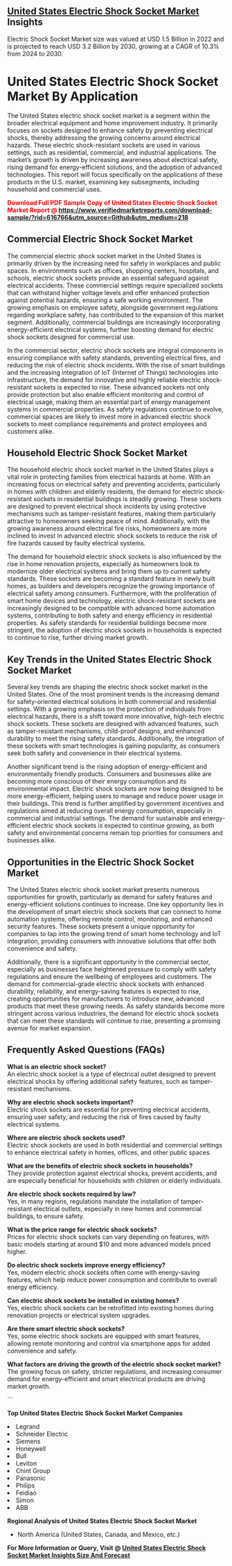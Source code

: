 <h2><a href="https://www.verifiedmarketreports.com/download-sample/?rid=616766&amp;utm_source=Github&amp;utm_medium=218" target="_blank">United States Electric Shock Socket Market</a> Insights</h2><p>Electric Shock Socket Market size was valued at USD 1.5 Billion in 2022 and is projected to reach USD 3.2 Billion by 2030, growing at a CAGR of 10.3% from 2024 to 2030.</p><p> <h1>United States Electric Shock Socket Market By Application</h1> <p>The United States electric shock socket market is a segment within the broader electrical equipment and home improvement industry. It primarily focuses on sockets designed to enhance safety by preventing electrical shocks, thereby addressing the growing concerns around electrical hazards. These electric shock-resistant sockets are used in various settings, such as residential, commercial, and industrial applications. The market’s growth is driven by increasing awareness about electrical safety, rising demand for energy-efficient solutions, and the adoption of advanced technologies. This report will focus specifically on the applications of these products in the U.S. market, examining key subsegments, including household and commercial uses.</p> <p><strong><p><span class=""><span style="color: #ff0000;"><strong>Download Full PDF Sample Copy of United States Electric Shock Socket Market Report</strong> @ </span><a href="https://www.verifiedmarketreports.com/download-sample/?rid=616766&amp;utm_source=Github&amp;utm_medium=218" target="_blank">https://www.verifiedmarketreports.com/download-sample/?rid=616766&amp;utm_source=Github&amp;utm_medium=218</a></span></p></strong></p> <h2>Commercial Electric Shock Socket Market</h2> <p>The commercial electric shock socket market in the United States is primarily driven by the increasing need for safety in workplaces and public spaces. In environments such as offices, shopping centers, hospitals, and schools, electric shock sockets provide an essential safeguard against electrical accidents. These commercial settings require specialized sockets that can withstand higher voltage levels and offer enhanced protection against potential hazards, ensuring a safe working environment. The growing emphasis on employee safety, alongside government regulations regarding workplace safety, has contributed to the expansion of this market segment. Additionally, commercial buildings are increasingly incorporating energy-efficient electrical systems, further boosting demand for electric shock sockets designed for commercial use.</p> <p>In the commercial sector, electric shock sockets are integral components in ensuring compliance with safety standards, preventing electrical fires, and reducing the risk of electric shock incidents. With the rise of smart buildings and the increasing integration of IoT (Internet of Things) technologies into infrastructure, the demand for innovative and highly reliable electric shock-resistant sockets is expected to rise. These advanced sockets not only provide protection but also enable efficient monitoring and control of electrical usage, making them an essential part of energy management systems in commercial properties. As safety regulations continue to evolve, commercial spaces are likely to invest more in advanced electric shock sockets to meet compliance requirements and protect employees and customers alike.</p> <h2>Household Electric Shock Socket Market</h2> <p>The household electric shock socket market in the United States plays a vital role in protecting families from electrical hazards at home. With an increasing focus on electrical safety and preventing accidents, particularly in homes with children and elderly residents, the demand for electric shock-resistant sockets in residential buildings is steadily growing. These sockets are designed to prevent electrical shock incidents by using protective mechanisms such as tamper-resistant features, making them particularly attractive to homeowners seeking peace of mind. Additionally, with the growing awareness around electrical fire risks, homeowners are more inclined to invest in advanced electric shock sockets to reduce the risk of fire hazards caused by faulty electrical systems.</p> <p>The demand for household electric shock sockets is also influenced by the rise in home renovation projects, especially as homeowners look to modernize older electrical systems and bring them up to current safety standards. These sockets are becoming a standard feature in newly built homes, as builders and developers recognize the growing importance of electrical safety among consumers. Furthermore, with the proliferation of smart home devices and technology, electric shock-resistant sockets are increasingly designed to be compatible with advanced home automation systems, contributing to both safety and energy efficiency in residential properties. As safety standards for residential buildings become more stringent, the adoption of electric shock sockets in households is expected to continue to rise, further driving market growth.</p> <h2>Key Trends in the United States Electric Shock Socket Market</h2> <p>Several key trends are shaping the electric shock socket market in the United States. One of the most prominent trends is the increasing demand for safety-oriented electrical solutions in both commercial and residential settings. With a growing emphasis on the protection of individuals from electrical hazards, there is a shift toward more innovative, high-tech electric shock sockets. These sockets are designed with advanced features, such as tamper-resistant mechanisms, child-proof designs, and enhanced durability to meet the rising safety standards. Additionally, the integration of these sockets with smart technologies is gaining popularity, as consumers seek both safety and convenience in their electrical systems.</p> <p>Another significant trend is the rising adoption of energy-efficient and environmentally friendly products. Consumers and businesses alike are becoming more conscious of their energy consumption and its environmental impact. Electric shock sockets are now being designed to be more energy-efficient, helping users to manage and reduce power usage in their buildings. This trend is further amplified by government incentives and regulations aimed at reducing overall energy consumption, especially in commercial and industrial settings. The demand for sustainable and energy-efficient electric shock sockets is expected to continue growing, as both safety and environmental concerns remain top priorities for consumers and businesses alike.</p> <h2>Opportunities in the Electric Shock Socket Market</h2> <p>The United States electric shock socket market presents numerous opportunities for growth, particularly as demand for safety features and energy-efficient solutions continues to increase. One key opportunity lies in the development of smart electric shock sockets that can connect to home automation systems, offering remote control, monitoring, and enhanced security features. These sockets present a unique opportunity for companies to tap into the growing trend of smart home technology and IoT integration, providing consumers with innovative solutions that offer both convenience and safety.</p> <p>Additionally, there is a significant opportunity in the commercial sector, especially as businesses face heightened pressure to comply with safety regulations and ensure the wellbeing of employees and customers. The demand for commercial-grade electric shock sockets with enhanced durability, reliability, and energy-saving features is expected to rise, creating opportunities for manufacturers to introduce new, advanced products that meet these growing needs. As safety standards become more stringent across various industries, the demand for electric shock sockets that can meet these standards will continue to rise, presenting a promising avenue for market expansion.</p> <h2>Frequently Asked Questions (FAQs)</h2> <p><strong>What is an electric shock socket?</strong><br>An electric shock socket is a type of electrical outlet designed to prevent electrical shocks by offering additional safety features, such as tamper-resistant mechanisms.</p> <p><strong>Why are electric shock sockets important?</strong><br>Electric shock sockets are essential for preventing electrical accidents, ensuring user safety, and reducing the risk of fires caused by faulty electrical systems.</p> <p><strong>Where are electric shock sockets used?</strong><br>Electric shock sockets are used in both residential and commercial settings to enhance electrical safety in homes, offices, and other public spaces.</p> <p><strong>What are the benefits of electric shock sockets in households?</strong><br>They provide protection against electrical shocks, prevent accidents, and are especially beneficial for households with children or elderly individuals.</p> <p><strong>Are electric shock sockets required by law?</strong><br>Yes, in many regions, regulations mandate the installation of tamper-resistant electrical outlets, especially in new homes and commercial buildings, to ensure safety.</p> <p><strong>What is the price range for electric shock sockets?</strong><br>Prices for electric shock sockets can vary depending on features, with basic models starting at around $10 and more advanced models priced higher.</p> <p><strong>Do electric shock sockets improve energy efficiency?</strong><br>Yes, modern electric shock sockets often come with energy-saving features, which help reduce power consumption and contribute to overall energy efficiency.</p> <p><strong>Can electric shock sockets be installed in existing homes?</strong><br>Yes, electric shock sockets can be retrofitted into existing homes during renovation projects or electrical system upgrades.</p> <p><strong>Are there smart electric shock sockets?</strong><br>Yes, some electric shock sockets are equipped with smart features, allowing remote monitoring and control via smartphone apps for added convenience and safety.</p> <p><strong>What factors are driving the growth of the electric shock socket market?</strong><br>The growing focus on safety, stricter regulations, and increasing consumer demand for energy-efficient and smart electrical products are driving market growth.</p> ```</p><p><strong>Top United States Electric Shock Socket Market Companies</strong></p><div data-test-id=""><p><li>Legrand</li><li> Schneider Electric</li><li> Siemens</li><li> Honeywell</li><li> Bull</li><li> Leviton</li><li> Chint Group</li><li> Panasonic</li><li> Philips</li><li> Feidiao</li><li> Simon</li><li> ABB</li></p><div><strong>Regional Analysis of&nbsp;United States Electric Shock Socket Market</strong></div><ul><li dir="ltr"><p dir="ltr">North America&nbsp;(United States, Canada, and Mexico, etc.)</p></li></ul><p><strong>For More Information or Query, Visit @&nbsp;</strong><strong><a href="https://www.verifiedmarketreports.com/product/electric-shock-socket-market/?utm_source=Github&amp;utm_medium=218" target="_blank">United States Electric Shock Socket Market Insights Size And Forecast</a></strong></p></div>
